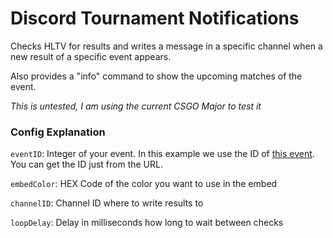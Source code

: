# Discord Tournament Notifications
Checks HLTV for results and writes a message in a specific channel when a new result of a specific event appears.

Also provides a "info" command to show the upcoming matches of the event.

*This is untested, I am using the current CSGO Major to test it*

### Config Explanation

`eventID`: Integer of your event. In this example we use the ID of [this event](https://www.hltv.org/events/3885/faceit-major-2018-main-qualifier). You can get the ID just from the URL.

`embedColor`: HEX Code of the color you want to use in the embed

`channelID`: Channel ID where to write results to

`loopDelay`: Delay in milliseconds how long to wait between checks
